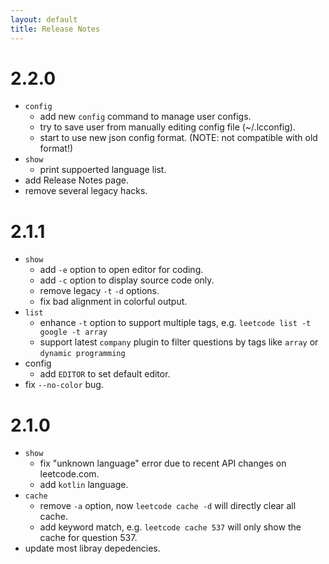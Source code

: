```yaml
---
layout: default
title: Release Notes
---
```

# 2.2.0

* `config`
	* add new `config` command to manage user configs.
	* try to save user from manually editing config file (~/.lcconfig).
	* start to use new json config format. (NOTE: not compatible with old format!)
* `show`
	* print suppoerted language list.
* add Release Notes page.
* remove several legacy hacks.

# 2.1.1
* `show`
	* add `-e` option to open editor for coding.
	* add `-c` option to display source code only.
	* remove legacy `-t` `-d` options.
	* fix bad alignment in colorful output.
* `list`
	* enhance `-t` option to support multiple tags, e.g. `leetcode list -t google -t array`
	* support latest `company` plugin to filter questions by tags like `array` or `dynamic programming`
* config
	* add `EDITOR` to set default editor.
* fix `--no-color` bug.


# 2.1.0
* `show`
	* fix "unknown language" error due to recent API changes on leetcode.com.
	* add `kotlin` language.
* `cache`
	* remove `-a` option, now `leetcode cache -d` will directly clear all cache.
	* add keyword match, e.g. `leetcode cache 537` will only show the cache for question 537.
* update most libray depedencies.
